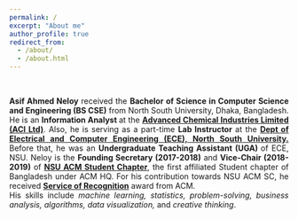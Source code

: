 ```yaml
---
permalink: /
excerpt: "About me"
author_profile: true
redirect_from: 
  - /about/
  - /about.html
---
```

<br />

<p style="text-align:justify;"> <strong>Asif Ahmed Neloy</strong> received the <strong>Bachelor of Science in Computer Science and Engineering (BS CSE)</strong> from North South University, Dhaka, Bangladesh. He is an <strong> Information Analyst </strong>at the <a href="http://www.aci-bd.com/" target="_blank"> <strong>Advanced Chemical Industries Limited (ACI Ltd)</strong></a>. Also, he is serving as a part-time <strong> Lab Instructor</strong> at the <a href="http://ece.northsouth.edu/" target="_blank"><strong>Dept of Electrical and Computer Engineering (ECE), North South University.</strong></a> Before that, he was an <strong>Undergraduate Teaching Assistant (UGA) </strong> of ECE, NSU. Neloy is the <strong>Founding Secretary (2017-2018)</strong> and <strong>Vice-Chair (2018-2019)</strong> of <a href="http://ece.northsouth.edu/nsu-activities-and-services/acm-student-chapter/" target="_blank"><strong>NSU ACM Student Chapter</strong></a>, the first affiliated Student chapter of Bangladesh under ACM HQ. For his contribution towards NSU ACM SC, he received <a href="https://www.linkedin.com/in/aaneloy/detail/treasury/position:1181927846/?entityUrn=urn%3Ali%3Afsd_profileTreasuryMedia%3A(ACoAACACUDUBQrIIuTeRsUyZ5M5aVU0E2z-FznE%2C1552037451327)&section=position%3A1181927846&treasuryCount=1" target="_blank"><strong>Service of Recognition</strong></a> award from ACM. <br />His skills include <i>machine learning, statistics, problem-solving, business analysis, algorithms, data visualization,</i> and <i>creative thinking</i>.</p>
